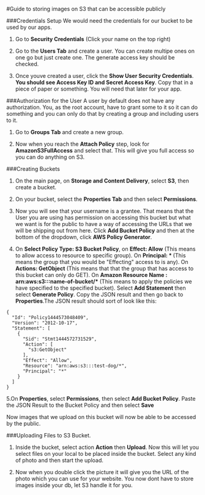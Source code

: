 #Guide to storing images on S3 that can be accessible publicly

###Credentials Setup
We would need the credentials for our bucket to be used by our apps.

1. Go to <b>Security Credentials</b> (Click your name on the top right)

2. Go to the <b>Users Tab</b> and create a user. You can create multipe ones on one go but just create one. The generate access key should be checked.

3. Once youve created a user, click the <b>Show User Security Credentials</b>. <b>You should see Access Key ID and Secret Access Key</b>. Copy that in a piece of paper or something. You will need that later for your app.

###Authorization for the User
A user by default does not have any authorization. You, as the root account, have to grant some to it so it can do something and you can only do that by creating a group and including users to it.

1. Go to <b>Groups Tab</b> and create a new group.

2. Now when you reach the <b>Attach Policy</b> step, look for <b>AmazonS3FullAccess</b> and select that. This will give you full access so you can do anything on S3.

###Creating Buckets

1. On the main page, on <b>Storage and Content Delivery</b>, select <b>S3</b>, then create a bucket.

2. On your bucket, select the <b>Properties Tab</b> and then select <b>Permissions</b>.

3. Now you will see that your username is a grantee. That means that the User you are using has permission on accessing this bucket but what we want is for the public to have a way of accessing the URLs that we will be shipping out from here. Click <b>Add Bucket Policy</b> and then at the bottom of the dropdown, click <b>AWS Policy Generator</b>.

4. On <b>Select Policy Type: S3 Bucket Policy</b>, on <b>Effect: Allow</b> (This means to allow access to resource to specific group). On <b>Principal: * </b>(This means the group that you would be "Effecting" access to is any). On <b>Actions: GetObject</b> (This means that that the group that has access to this bucket can only do GET). On <b>Amazon Resource Name : arn:aws:s3:::name-of-bucket/*</b> (This means to apply the policies we have specified to the specified bucket). Select <b>Add Statement</b> then select <b>Generate Policy</b>. Copy the JSON result and then go back to <b>Properties</b>.The JSON result should sort of look like this:
```
{
  "Id": "Policy1444573048409",
  "Version": "2012-10-17",
  "Statement": [
    {
      "Sid": "Stmt1444572731529",
      "Action": [
        "s3:GetObject"
      ],
      "Effect": "Allow",
      "Resource": "arn:aws:s3:::test-dog/*",
      "Principal": "*"
    }
  ]
}
```

5.On <b>Properties</b>, select <b>Permissions</b>, then select <b>Add Bucket Policy</b>. Paste the JSON Result to the Bucket Policy and then select <b>Save</b>

Now images that we upload on this bucket will now be able to be accessed by the public.

###Uploading Files to S3 Bucket.

1. Inside the bucket, select action <b>Action</b> then <b>Upload</b>. Now this will let you select files on your local to be placed inside the bucket. Select any kind of photo and then start the upload.

2. Now when you double click the picture it will give you the URL of the photo which you can use for your website. You now dont have to store images inside your db, let S3 handle it for you.

